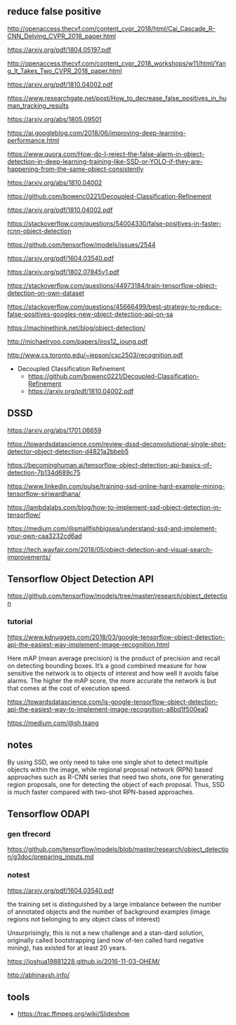 
## reduce false positive

http://openaccess.thecvf.com/content_cvpr_2018/html/Cai_Cascade_R-CNN_Delving_CVPR_2018_paper.html

https://arxiv.org/pdf/1804.05197.pdf

http://openaccess.thecvf.com/content_cvpr_2018_workshops/w11/html/Yang_It_Takes_Two_CVPR_2018_paper.html

https://arxiv.org/pdf/1810.04002.pdf

https://www.researchgate.net/post/How_to_decrease_false_positives_in_human_tracking_results

https://arxiv.org/abs/1805.09501

https://ai.googleblog.com/2018/06/improving-deep-learning-performance.html

https://www.quora.com/How-do-I-reject-the-false-alarm-in-object-detection-in-deep-learning-training-like-SSD-or-YOLO-if-they-are-happening-from-the-same-object-consistently

https://arxiv.org/abs/1810.04002

https://github.com/bowenc0221/Decoupled-Classification-Refinement

https://arxiv.org/pdf/1810.04002.pdf

https://stackoverflow.com/questions/54004330/false-positives-in-faster-rcnn-object-detection

https://github.com/tensorflow/models/issues/2544

https://arxiv.org/pdf/1604.03540.pdf

https://arxiv.org/pdf/1802.07845v1.pdf

https://stackoverflow.com/questions/44973184/train-tensorflow-object-detection-on-own-dataset

https://stackoverflow.com/questions/45666499/best-strategy-to-reduce-false-positives-googles-new-object-detection-api-on-sa

https://machinethink.net/blog/object-detection/

http://michaelryoo.com/papers/iros12_joung.pdf

http://www.cs.toronto.edu/~jepson/csc2503/recognition.pdf

+ Decoupled Classification Refinement
  - https://github.com/bowenc0221/Decoupled-Classification-Refinement
  - https://arxiv.org/pdf/1810.04002.pdf

## DSSD

https://arxiv.org/abs/1701.06659

https://towardsdatascience.com/review-dssd-deconvolutional-single-shot-detector-object-detection-d4821a2bbeb5

https://becominghuman.ai/tensorflow-object-detection-api-basics-of-detection-7b134d689c75

https://www.linkedin.com/pulse/training-ssd-online-hard-example-mining-tensorflow-siriwardhana/

https://lambdalabs.com/blog/how-to-implement-ssd-object-detection-in-tensorflow/

https://medium.com/@smallfishbigsea/understand-ssd-and-implement-your-own-caa3232cd6ad

https://tech.wayfair.com/2018/05/object-detection-and-visual-search-improvements/

## Tensorflow Object Detection API

https://github.com/tensorflow/models/tree/master/research/object_detection

### tutorial 

https://www.kdnuggets.com/2018/03/google-tensorflow-object-detection-api-the-easiest-way-implement-image-recognition.html

Here mAP (mean average precision) is the product of precision and recall on detecting bounding boxes. It’s a good combined measure for how sensitive the network is to objects of interest and how well it avoids false alarms. The higher the mAP score, the more accurate the network is but that comes at the cost of execution speed.

https://towardsdatascience.com/is-google-tensorflow-object-detection-api-the-easiest-way-to-implement-image-recognition-a8bd1f500ea0

https://medium.com/@sh.tsang

## notes 
By using SSD, we only need to take one single shot to detect multiple objects within the image, while regional proposal network (RPN) based approaches such as R-CNN series that need two shots, one for generating region proposals, one for detecting the object of each proposal. Thus, SSD is much faster compared with two-shot RPN-based approaches.


## Tensorflow ODAPI
### gen tfrecord 
https://github.com/tensorflow/models/blob/master/research/object_detection/g3doc/preparing_inputs.md

### notest
https://arxiv.org/pdf/1604.03540.pdf

the training set is distinguished by a large  imbalance  between  the  number  of  annotated  objects and the number of background examples (image regions not belonging to any object class of interest)

Unsurprisingly,  this is not a new challenge and a stan-dard solution, originally called bootstrapping
(and now of-ten called hard negative mining), has existed for at least 20 years.

https://joshua19881228.github.io/2016-11-03-OHEM/

http://abhinavsh.info/

tools
---
+ https://trac.ffmpeg.org/wiki/Slideshow


